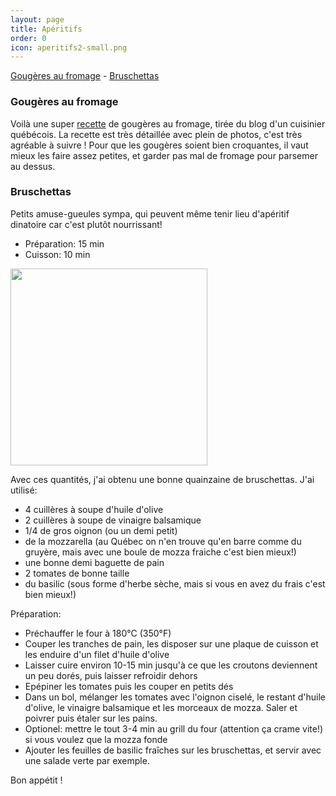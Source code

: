 ```yaml
---
layout: page
title: Apéritifs
order: 0
icon: aperitifs2-small.png
---
```


[Gougères au fromage](/aperitifs#gougeres) - [Bruschettas](/aperitifs#bruschettas)

### <a name="gougeres"></a> Gougères au fromage

Voilà une super [recette](http://www.lacuisinedebernard.com/2011/07/les-gougeres-au-fromage.html) de gougères au fromage, tirée du blog d'un cuisinier québécois. La recette est très détaillée avec plein de photos, c'est très agréable à suivre ! Pour que les gougères soient bien croquantes, il vaut mieux les faire assez petites, et garder pas mal de fromage pour parsemer au dessus.


### <a name="bruschettas"></a> Bruschettas

Petits amuse-gueules sympa, qui peuvent même tenir lieu d'apéritif dinatoire car c'est plutôt nourrissant!

- Préparation: 15 min
- Cuisson: 10 min

<img src="https://cloud.githubusercontent.com/assets/10600852/5811275/2d5a606a-a022-11e4-9617-1ecb2fea353a.jpg" height="315" width="315">

Avec ces quantités, j'ai obtenu une bonne quainzaine de bruschettas.
J'ai utilisé:

- 4 cuillères à soupe d'huile d'olive
- 2 cuillères à soupe de vinaigre balsamique
- 1/4 de gros oignon (ou un demi petit)
- de la mozzarella (au Québec on n'en trouve qu'en barre comme du gruyère, mais avec une boule de mozza fraiche c'est bien mieux!)
- une bonne demi baguette de pain
- 2 tomates de bonne taille
- du basilic (sous forme d'herbe sèche, mais si vous en avez du frais c'est bien mieux!)

Préparation:

- Préchauffer le four à 180°C (350°F)
- Couper les tranches de pain, les disposer sur une plaque de cuisson et les enduire d'un filet d'huile d'olive
- Laisser cuire environ 10-15 min jusqu'à ce que les croutons deviennent un peu dorés, puis laisser refroidir dehors
- Epépiner les tomates puis les couper en petits dés
- Dans un bol, mélanger les tomates avec l'oignon ciselé, le restant d'huile d'olive, le vinaigre balsamique et les morceaux de mozza. Saler et poivrer puis étaler sur les pains.
- Optionel: mettre le tout 3-4 min au grill du four (attention ça crame vite!) si vous voulez que la mozza fonde
- Ajouter les feuilles de basilic fraîches sur les bruschettas, et servir avec une salade verte par exemple.

Bon appétit !
